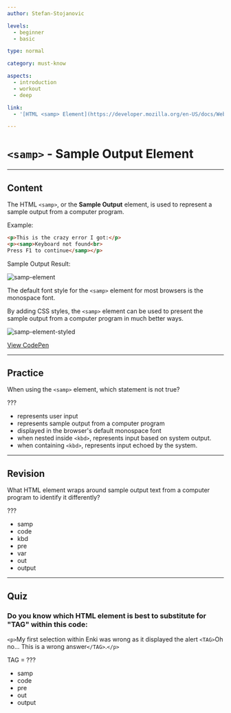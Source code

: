 ```yaml
---
author: Stefan-Stojanovic

levels:
  - beginner
  - basic

type: normal

category: must-know

aspects:
  - introduction
  - workout
  - deep

link:
  - '[HTML <samp> Element](https://developer.mozilla.org/en-US/docs/Web/HTML/Element/samp){documentation}'

---
```

# `<samp>` - Sample Output Element
---
## Content

The HTML `<samp>`, or the **Sample Output** element, is used to represent a sample output from a computer program.

Example:
```html
<p>This is the crazy error I got:</p>
<p><samp>Keyboard not found<br>
Press F1 to continue</samp></p>
```

Sample Output Result:

![samp-element](https://img.enkipro.com/5dfbd25545cf6fab17a1fbef7ab50062.png)

The default font style for the `<samp>` element for most browsers is the monospace font.

By adding CSS styles, the `<samp>` element can be used to present the sample output from a computer program in much better ways.

![samp-element-styled](https://img.enkipro.com/d2ec92c8d3a7be6ac739a44ee6ef01fc.png)

[View CodePen](https://codepen.io/enkidevs/pen/BVqOJr)

---
## Practice

When using the `<samp>` element, which statement is not true?

???

* represents user input
* represents sample output from a computer program
* displayed in the browser's default monospace font
* when nested inside `<kbd>`, represents input based on system output.
* when containing `<kbd>`, represents input echoed by the system.


---
## Revision

What HTML element wraps around sample output text from a computer program to identify it differently?

???

* samp
* code
* kbd
* pre
* var
* out
* output

---
## Quiz

### Do you know which HTML element is best to substitute for "TAG" within this code:

`<p>`My first selection within Enki was wrong as it displayed the alert `<TAG>`Oh no... This is a wrong answer`</TAG>`.`</p>`

TAG = ???

* samp
* code
* pre
* out
* output
